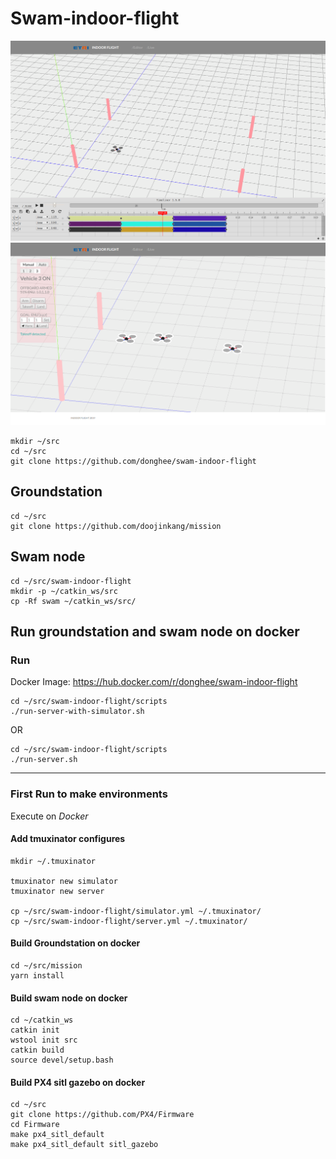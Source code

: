 # Swam-indoor-flight


![Timeline Editor](screenshot-editor.png?raw=true "Timeline Editor")
![Live Viewer](screenshot-live.png?raw=true "Live Viewer")


```
mkdir ~/src
cd ~/src
git clone https://github.com/donghee/swam-indoor-flight 
```

## Groundstation

```
cd ~/src
git clone https://github.com/doojinkang/mission 
```

## Swam node

```
cd ~/src/swam-indoor-flight 
mkdir -p ~/catkin_ws/src
cp -Rf swam ~/catkin_ws/src/
```

## Run groundstation and swam node on docker

### Run 

Docker Image: https://hub.docker.com/r/donghee/swam-indoor-flight

```
cd ~/src/swam-indoor-flight/scripts
./run-server-with-simulator.sh
```

OR

```
cd ~/src/swam-indoor-flight/scripts
./run-server.sh
```

----

### First Run to make environments

Execute on *Docker*

#### Add tmuxinator configures 

```
mkdir ~/.tmuxinator

tmuxinator new simulator
tmuxinator new server

cp ~/src/swam-indoor-flight/simulator.yml ~/.tmuxinator/
cp ~/src/swam-indoor-flight/server.yml ~/.tmuxinator/
```

#### Build Groundstation on docker

```
cd ~/src/mission
yarn install
```

#### Build swam node on docker

```
cd ~/catkin_ws
catkin init
wstool init src
catkin build
source devel/setup.bash
```

#### Build PX4 sitl gazebo on docker

```
cd ~/src
git clone https://github.com/PX4/Firmware
cd Firmware
make px4_sitl_default
make px4_sitl_default sitl_gazebo
```

